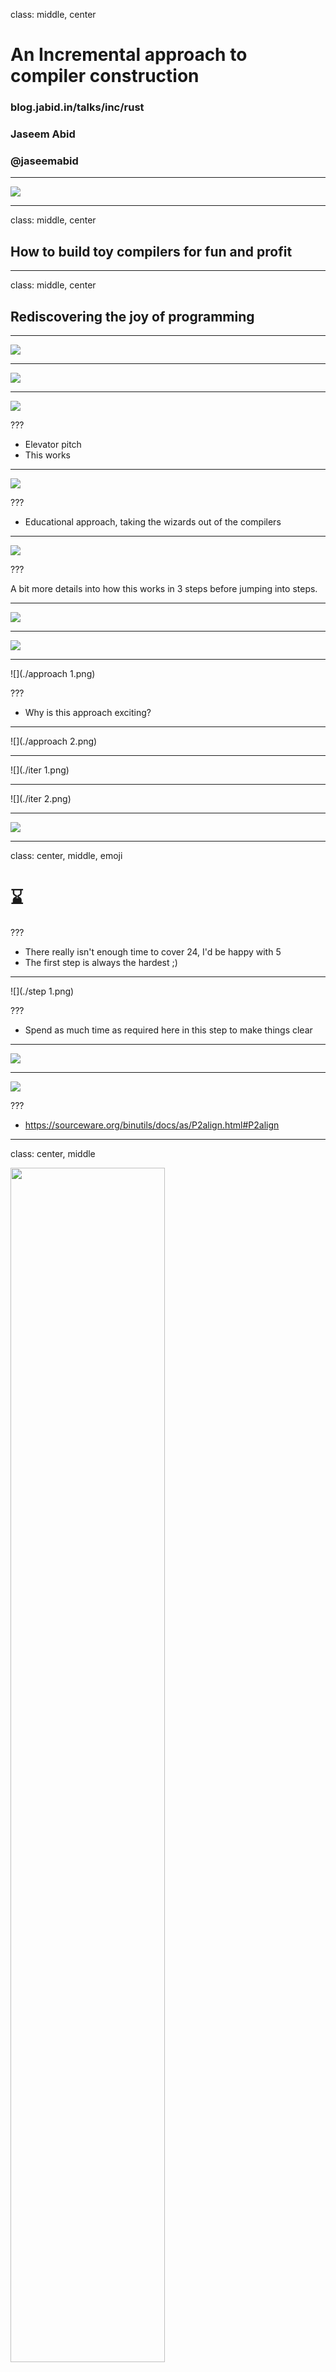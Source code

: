 class: middle, center
# An Incremental approach to compiler construction

### blog.jabid.in/talks/inc/rust

### Jaseem Abid
### @jaseemabid

---
![](./paper.png)

---
class: middle, center

## How to build toy compilers for fun and profit

---
class: middle, center

## Rediscovering the joy of programming

---
![](./github.png)

---
![](./docs.rs.png)

---
![](./pitch.png)

???

- Elevator pitch
- This works

---
![](./abstract.png)

???

- Educational approach, taking the wizards out of the compilers

---
![](./asm.png)

???

A bit more details into how this works in 3 steps before jumping into steps.

---
![](./runtime.png)

---
![](./clang.png)

---
![](./approach 1.png)

???

- Why is this approach exciting?

---
![](./approach 2.png)

---
![](./iter 1.png)

---
![](./iter 2.png)

---
![](./24.png)

---
class: center, middle, emoji

# ⌛

???

- There really isn't enough time to cover 24, I'd be happy with 5
- The first step is always the hardest ;)

---
![](./step 1.png)

???

- Spend as much time as required here in this step to make things clear

---
![](./num.c.png)

---
![](./num.s.png)

???

- https://sourceware.org/binutils/docs/as/P2align.html#P2align

---
class: center, middle

<img src="./register.png" style="width: 70%;">

https://nullprogram.com/blog/2015/05/15

???

The 8086 was introduced in 1978 as a fully 16-bit extension of Intel's 8-bit
8080 microprocessor

Ref: http://flint.cs.yale.edu/cs421/papers/x86-asm/asm.html

---
![](./compiler.png)

???

- Is this a compiler yet?

---
![](./runtime.png)

---
class: center, middle, emoji

# 😌✋

---
class: center, middle, emoji

# 💥

---
class: middle

# Recap; why did we do all that?

- Its far easier to generate ASM rather than a binary
- Avoid object files & ELF for now
- A tiny runtime in C is really handy
- Conveniently hiding some OS details
- Link to libc for stdlib
- argc and argv
- IO
- linkers
- ...

---
class: center, middle

# Step 1: Integers
# ✅

???

# TODO: Note the time at this point

---
class: center, middle

# 24 more

---
class: middle

# 2. Immediate Constants

- Types that fit into a machine word
- `int`,  `bool`,  `char`,  `()`
- Types must be available at runtime for `integer?`, `printf` etc
- Tags with bit masking

---
![](./immediate.png)

---
![](./immediate.rs.png)

???

Note the differences from the paper

---
![](./immediate.c.png)

---
![](./unary.png)

???

- Primitives that accept one word
- No need for a function call
- Inline asm
- inc, dec, int->char, zero?, null?
- Talk about insights

---
![](./step 4.png)

???

Binary primitives, no surprises here

---
![](./step 5.png)

???

Local variables in stack

---
![](./vars.rs.png)

---
class: center, middle

# But Rust?

---
class: middle

### 1. Expressive types for representing and working with AST

--
### 2. Error handling that is actually fun!

--
### 3. Rich stdlib, all I needed was nom, quickcheck and colored

--
### 4. Small traits are great!

--
### 5. Modules are brilliant!

---
class: middle

### 6. Explicit mutability

--
### 7. Explicit unsafe

--
### 8. FFI that isn't black magic!

--
### 9. Tooling! Rust docs, test framework and editor support

--
### 10. Community ♥

---
class: middle

# The wishlist

--
### 1. Sometimes ownership can be tricky and you don't care

--
### 2. Knowing the size at compile time can be tricky.

--
### 3. Refinement types for AST

--
### 4. Better types for representing things like x86 ASM

--
### 5. Persistent structs

---
class: middle

## Final thoughts.
### Why would you do this to yourself Jaseem?

--
1. Immensely challenging & intellectually rewarding

--
1. Understanding the true cost of high level constructs

--
1. Understanding what compilers can and cannot do!

--
1. Understanding memory management & language runtimes

--
1. Rust is pure fun!

--
1. Systems programming is fun!

--
1. Chase rabbit holes! 🐰🕳

--
1. Makes me ❤ programming again

---
class: center, middle

# That's all folks (for now)!
